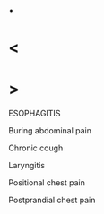 # .

# <

# >

ESOPHAGITIS

Buring abdominal pain

Chronic cough

Laryngitis

Positional chest pain

Postprandial chest pain
